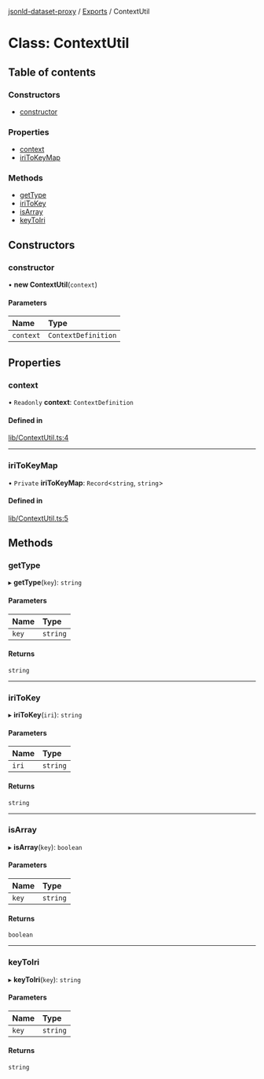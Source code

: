 [jsonld-dataset-proxy](../README.md) / [Exports](../modules.md) / ContextUtil

# Class: ContextUtil

## Table of contents

### Constructors

- [constructor](ContextUtil.md#constructor)

### Properties

- [context](ContextUtil.md#context)
- [iriToKeyMap](ContextUtil.md#iritokeymap)

### Methods

- [getType](ContextUtil.md#gettype)
- [iriToKey](ContextUtil.md#iritokey)
- [isArray](ContextUtil.md#isarray)
- [keyToIri](ContextUtil.md#keytoiri)

## Constructors

### constructor

• **new ContextUtil**(`context`)

#### Parameters

| Name | Type |
| :------ | :------ |
| `context` | `ContextDefinition` |

## Properties

### context

• `Readonly` **context**: `ContextDefinition`

#### Defined in

[lib/ContextUtil.ts:4](https://github.com/o-development/jsonld-dataset-proxy/blob/4f248b4/lib/ContextUtil.ts#L4)

___

### iriToKeyMap

• `Private` **iriToKeyMap**: `Record`<`string`, `string`\>

#### Defined in

[lib/ContextUtil.ts:5](https://github.com/o-development/jsonld-dataset-proxy/blob/4f248b4/lib/ContextUtil.ts#L5)

## Methods

### getType

▸ **getType**(`key`): `string`

#### Parameters

| Name | Type |
| :------ | :------ |
| `key` | `string` |

#### Returns

`string`

___

### iriToKey

▸ **iriToKey**(`iri`): `string`

#### Parameters

| Name | Type |
| :------ | :------ |
| `iri` | `string` |

#### Returns

`string`

___

### isArray

▸ **isArray**(`key`): `boolean`

#### Parameters

| Name | Type |
| :------ | :------ |
| `key` | `string` |

#### Returns

`boolean`

___

### keyToIri

▸ **keyToIri**(`key`): `string`

#### Parameters

| Name | Type |
| :------ | :------ |
| `key` | `string` |

#### Returns

`string`
